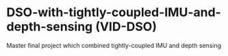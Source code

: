 # DSO-with-tightly-coupled-IMU-and-depth-sensing (VID-DSO)
Master final project which combined tightly-coupled IMU and depth sensing
